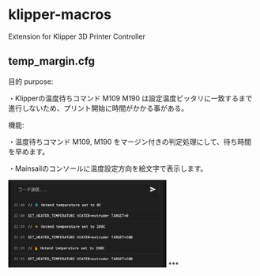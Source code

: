 # klipper-macros
Extension for Klipper 3D Printer Controller

## temp_margin.cfg
目的 purpose:

・Klipperの温度待ちコマンド M109 M190 は設定温度ピッタリに一致するまで進行しないため、プリント開始に時間がかかる事がある。

機能:

・温度待ちコマンド M109, M190 をマージン付きの判定処理にして、待ち時間を早めます。

・Mainsailのコンソールに温度設定方向を絵文字で表示します。

<img alt="temp command icon" src="/images/temp_emoji.png" width="320">
***
